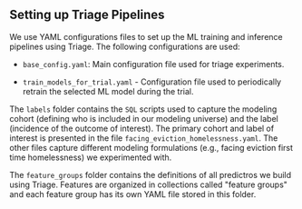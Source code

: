 ## Setting up Triage Pipelines 

We use YAML configurations files to set up the ML training and inference pipelines using Triage. The following configurations are used: 

- `base_config.yaml`: Main configuration file used for triage experiments. 

- `train_models_for_trial.yaml` - Configuration file used to periodically retrain the selected ML model during the trial. 


The `labels` folder contains the `SQL` scripts used to capture the modeling cohort (defining who is included in our modeling universe) and the label (incidence of the outcome of interest). The primary cohort and label of interest is presented in the file `facing_eviction_homelessness.yaml`. The other files capture different modeling formulations (e.g., facing eviction first time homelessness) we experimented with. 


The `feature_groups` folder contains the definitions of all predictros we build using Triage. Features are organized in collections called "feature groups" and each feature group has its own YAML file stored in this folder. 


